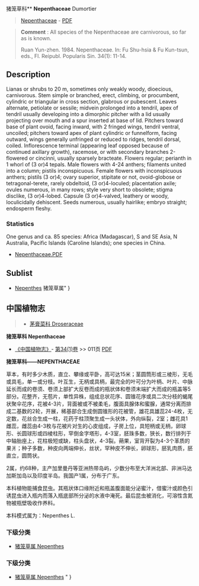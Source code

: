 猪笼草科** **Nepenthaceae** Dumortier

> [Nepenthaceae](http://www.iplant.cn/info/Nepenthaceae?t=foc) - [PDF](http://www.iplant.cn/foc/pdf/Nepenthaceae.pdf)


> **Comment** : 
> All species of the Nepenthaceae are carnivorous, so far as is known.
> 
> Ruan Yun-zhen. 1984. Nepenthaceae. In: Fu Shu-hsia & Fu Kun-tsun, eds., Fl. Reipubl. Popularis Sin. 34(1): 11-14.
> 
> 

## Description

Lianas or shrubs to 20 m, sometimes only weakly woody, dioecious, carnivorous. Stem simple or branched, erect, climbing, or procumbent, cylindric or triangular in cross section, glabrous or pubescent. Leaves alternate, petiolate or sessile; midvein prolonged into a tendril, apex of tendril usually developing into a dimorphic pitcher with a lid usually projecting over mouth and a spur inserted at base of lid. Pitchers toward base of plant ovoid, facing inward, with 2 fringed wings, tendril ventral, uncoiled; pitchers toward apex of plant cylindric or funnelform, facing outward, wings generally unfringed or reduced to ridges, tendril dorsal, coiled. Inflorescence terminal (appearing leaf opposed because of continued axillary growth), racemose, or with secondary branches 2-flowered or cincinni, usually sparsely bracteate. Flowers regular; perianth in 1 whorl of (3 or)4 tepals. Male flowers with 4-24 anthers; filaments united into a column; pistils inconspicuous. Female flowers with inconspicuous anthers; pistils (3 or)4; ovary superior, stipitate or not, ovoid-globose or tetragonal-terete, rarely obdeltoid, (3 or)4-loculed; placentation axile; ovules numerous, in many rows; style very short to obsolete; stigma disclike, (3 or)4-lobed. Capsule (3 or)4-valved, leathery or woody, loculicidally dehiscent. Seeds numerous, usually hairlike; embryo straight; endosperm fleshy.

### Statistics
One genus and ca. 85 species: Africa (Madagascar), S and SE Asia, N Australia, Pacific Islands (Caroline Islands); one species in China.


* [Nepenthaceae.PDF](http://www.iplant.cn/foc/pdf/Nepenthaceae.pdf)

## Sublist

* [Nepenthes](http://www.iplant.cn/info/Nepenthes?t=foc) 猪笼草属"
}
## 中国植物志

> * [茅膏菜科  Droseraceae](http://www.iplant.cn/info/Droseraceae?t=z)


**猪笼草科 Nepenthaceae**

* [《中国植物志》](http://www.iplant.cn/frps)- [第34(1)卷](http://www.iplant.cn/frps/vol/34(1)) >> 011页 [PDF](http://www.iplant.cn/frps/pdf/34(1)/011z.pdf)


**猪笼草科——NEPENTHACEAE**

草本，有时多少木质，直立、攀缘或平卧，高可达15米；茎圆筒形或三棱形，无毛或具毛，单一或分枝。叶互生，无柄或具柄，最完全的叶可分为叶柄、叶片、中脉延长而成的卷须、卷须上部扩大反卷而成的瓶状体和卷须末端扩大而成的瓶盖等5部分。花整齐，无苞片，单性异株，组成总状花序、圆锥花序或具二次分枝的蝎尾状聚伞花序，花被4-3片，背面被或不被柔毛，腹面具腺体和蜜腺，通常分离而排成二基数的2轮，开展，稀基部合生成倒圆锥形的花被管，雄花具雄蕊24-4枚，无定数，花丝合生成一柱，花药于柱顶聚生成一头状体，外向纵裂，2室；雌花具1雌蕊，雌蕊由4-3枚与花被片对生的心皮组成，子房上位，具短柄或无柄，卵球形、长圆球形或四棱柱形，罕倒金字塔形，4-3室，胚珠多数，狭长，数行排列于中轴胎座上，花柱极短或缺，柱头盘状，4-3裂。蒴果，室背开裂为4-3个革质的果爿；种子多数，种皮向两端伸长，丝状，罕种皮不伸长，卵球形，胚乳肉质，胚直立，圆筒状。

2属，约68种，主产加里曼丹等亚洲热带岛屿，少数分布至大洋洲北部、非洲马达加斯加岛以及印度半岛。我国产1属，分布于广东。

本科植物能捕食昆虫。其瓶状体口缘附近和瓶盖腹面能分泌蜜汁，借蜜汁或颜色引诱昆虫进入瓶内而落入瓶底部所分泌的水液中淹死。最后昆虫被消化，可溶性含氮物被瓶壁吸收作养料。

本科模式属为：Nepenthes L.

### 下级分类
* [猪笼草属  Nepenthes](http://www.iplant.cn/info/Nepenthes?t=z)

### 下级分类
* [猪笼草属  Nepenthes](http://www.iplant.cn/info/sp/Nepenthes?t=z)
"
}